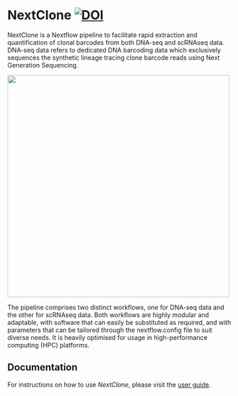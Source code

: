 # NextClone [![DOI](https://zenodo.org/badge/679986518.svg)](https://doi.org/10.5281/zenodo.15686558)

NextClone is a Nextflow pipeline to facilitate rapid extraction and quantification 
of clonal barcodes from both DNA-seq and scRNAseq data.
DNA-seq data refers to dedicated DNA barcoding data which exclusively sequences 
the synthetic lineage tracing clone barcode reads using Next Generation Sequencing.

<p> <img src="Nextclone_diagram_v5.png" width="500"/> </p>

The pipeline comprises two distinct workflows, one for DNA-seq data and the other for scRNAseq data. 
Both workflows are highly modular and adaptable, with software that can easily be substituted as required, 
and with parameters that can be tailored through the nextflow.config file to suit diverse needs.
It is heavily optimised for usage in high-performance computing (HPC) platforms.

## Documentation

For instructions on how to use *NextClone*, please visit the [user guide](https://phipsonlab.github.io/NextClone/).

<!-- ## Citation -->

<!-- If you use NextClone in your study, please kindly cite our preprint on bioRxiv. -->
